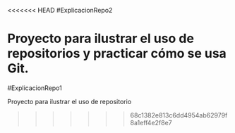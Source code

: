 <<<<<<< HEAD
#ExplicacionRepo2

Proyecto para ilustrar el uso de repositorios y practicar cómo se usa Git.
=======
#ExplicacionRepo1

Proyecto para ilustrar el uso de repositorio
>>>>>>> 68c1382e813c6dd4954ab62979f8a1eff4e2f8e7
